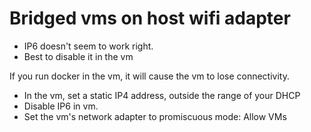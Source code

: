 # Bridged vms on host wifi adapter

- IP6 doesn't seem to work right.
- Best to disable it in the vm

If you run docker in the vm, it will cause the vm to lose connectivity.

- In the vm, set a static IP4 address, outside the range of your DHCP
- Disable IP6 in vm.
- Set the vm's network adapter to promiscuous mode: Allow VMs
